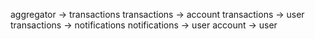 aggregator -> transactions
transactions -> account
transactions -> user
transactions -> notifications
notifications -> user
account -> user